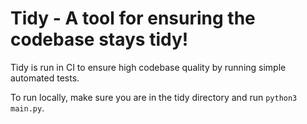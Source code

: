 # Tidy - A tool for ensuring the codebase stays tidy!
Tidy is run in CI to ensure high codebase quality by running simple automated tests.

To run locally, make sure you are in the tidy directory and run `python3 main.py`.
